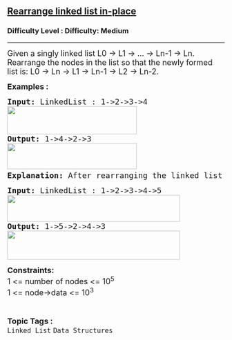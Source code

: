 <h2><a href="https://www.geeksforgeeks.org/problems/rearrange-linked-list-in-place/1?page=1&category=Linked%20List&difficulty=Medium&status=unsolved,attempted&sortBy=submissions">Rearrange linked list in-place</a></h2><h3>Difficulty Level : Difficulty: Medium</h3><hr><div class="problems_problem_content__Xm_eO"><p><span style="font-size: 18px;">Given a singly linked list L0 -&gt; L1 -&gt; … -&gt; Ln-1 -&gt; Ln. Rearrange the nodes in the list so that the newly formed list is: L0 -&gt; Ln -&gt; L1 -&gt; Ln-1 -&gt; L2 -&gt; Ln-2.</span></p>
<p><strong><span style="font-size: 18px;">Examples :</span></strong></p>
<pre><strong><span style="font-size: 18px;">Input: </span></strong><span style="font-size: 18px;">LinkedList : 1-&gt;2-&gt;3-&gt;4<br><img src="https://media.geeksforgeeks.org/img-practice/prod/addEditProblem/700103/Web/Other/blobid0_1720781526.png" width="300" height="65"><br><strong>Output: </strong>1-&gt;4-&gt;2-&gt;3<br><img src="https://media.geeksforgeeks.org/img-practice/prod/addEditProblem/700103/Web/Other/blobid1_1720781538.png" width="300" height="60"><strong>
Explanation: </strong>After rearranging the linked list as required, we have 1, 4, 2 and 3 as the elements of the linked list.</span>
</pre>
<pre><strong><span style="font-size: 18px;">Input: </span></strong><span style="font-size: 18px;">LinkedList : 1-&gt;2-&gt;3-&gt;4-&gt;5<br><img src="https://media.geeksforgeeks.org/img-practice/prod/addEditProblem/700103/Web/Other/blobid2_1720781599.png" width="400" height="62"><br><strong>Output: </strong>1-&gt;5-&gt;2-&gt;4-&gt;3<br><img src="https://media.geeksforgeeks.org/img-practice/prod/addEditProblem/700103/Web/Other/blobid3_1720781612.png" width="400" height="67"></span></pre>
<p><span style="font-size: 18px;"><strong>Constraints:</strong><br>1 &lt;= number of nodes &lt;= 10<sup>5</sup><br>1 &lt;= node-&gt;data &lt;= 10<sup>3</sup></span></p></div><br><p><span style=font-size:18px><strong>Topic Tags : </strong><br><code>Linked List</code>&nbsp;<code>Data Structures</code>&nbsp;